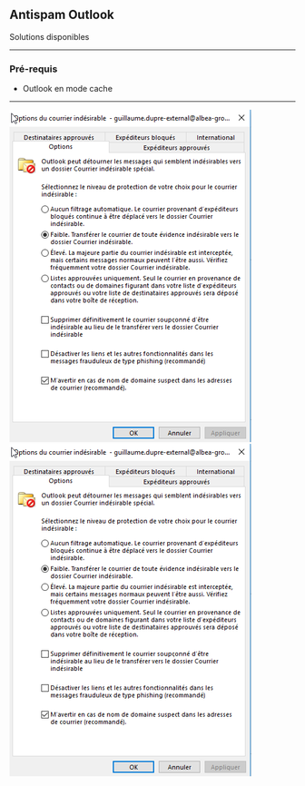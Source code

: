 ## Antispam Outlook 

Solutions disponibles

---

### Pré-requis

- Outlook en mode cache

---

![Options du courrier indesirable](/Images/Outlook-Options_courrier_indesirable.png)
![Options du courrier indesirable](/Images/Outlook-Options_courrier_indesirable.png)
